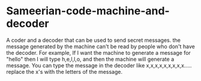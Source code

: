 # Sameerian-code-machine-and-decoder

A coder and a decoder that can be used to send secret messages.  the message generated by the machine can't be read by people who don't have the decoder. For example, If I want the machine to generate a message for "hello" then I will type h,e,l,l,o, and then the machine will generate a message. You can type the message in the decoder like x,x,x,x,x,x,x,x,x..... 
replace the x's with the letters of the message. 
